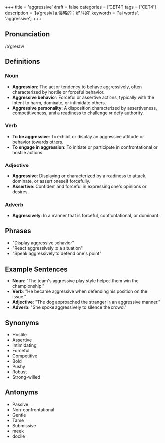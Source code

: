 +++
title = 'aggressive'
draft = false
categories = ['CET4']
tags = ['CET4']
description = '[əˈgresiv] a.侵略的；好斗的'
keywords = ['ai words', 'aggressive']
+++

## Pronunciation
/əˈɡresɪv/

## Definitions
### Noun
- **Aggression**: The act or tendency to behave aggressively, often characterized by hostile or forceful behavior.
- **Aggressive behavior**: Forceful or assertive actions, typically with the intent to harm, dominate, or intimidate others.
- **Aggressive personality**: A disposition characterized by assertiveness, competitiveness, and a readiness to challenge or defy authority.

### Verb
- **To be aggressive**: To exhibit or display an aggressive attitude or behavior towards others.
- **To engage in aggression**: To initiate or participate in confrontational or hostile actions.

### Adjective
- **Aggressive**: Displaying or characterized by a readiness to attack, dominate, or assert oneself forcefully.
- **Assertive**: Confident and forceful in expressing one's opinions or desires.

### Adverb
- **Aggressively**: In a manner that is forceful, confrontational, or dominant.

## Phrases
- "Display aggressive behavior"
- "React aggressively to a situation"
- "Speak aggressively to defend one's point"

## Example Sentences
- **Noun**: "The team's aggressive play style helped them win the championship."
- **Verb**: "He became aggressive when defending his position on the issue."
- **Adjective**: "The dog approached the stranger in an aggressive manner."
- **Adverb**: "She spoke aggressively to silence the crowd."

## Synonyms
- Hostile
- Assertive
- Intimidating
- Forceful
- Competitive
- Bold
- Pushy
- Robust
- Strong-willed

## Antonyms
- Passive
- Non-confrontational
- Gentle
- Tame
- Submissive
- meek
- docile
